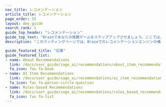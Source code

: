 ```yaml
---
nav_title: レコメンデーション
article_title: レコメンデーション
page_order: 15
layout: dev_guide
search_rank: 1
guide_top_header: "レコメンデーション"
guide_top_text: "Brazeであなたの推薦ゲームをステップアップさせましょう。ここでは、レコメンデーション・エンジンの設定について知っておくべきことをまとめました。AIを使った体験のカスタマイズから、リキッドやコネクテッド・コンテンツを使った独自のエンジンの構築まで、あらゆるレコメンデーションに必要なものが見つかります。"
description: "このランディングページでは、Brazeでのレコメンデーションエンジンの構築と使用に関する記事を掲載しています。"

guide_featured_title: "記事"
guide_featured_list:
- name: About Recommendations
  link: /docs/user_guide/sage_ai/recommendations/about_item_recommendations/
  fa_icon: fas fa-book
- name: AI Item Recommendations
  link: /docs/user_guide/sage_ai/recommendations/ai_item_recommendations/
  fa_icon: fas fa-person-circle-question 
- name: Rules-based Recommendations
  link: /docs/user_guide/sage_ai/recommendations/rules_based_recommendations/
  fa_icon: fas fa-list
---
```



<br><br>